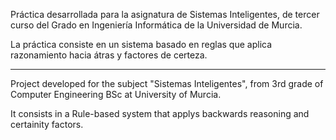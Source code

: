 Práctica desarrollada para la asignatura de Sistemas Inteligentes,
de tercer curso del Grado en Ingeniería Informática de la Universidad de Murcia.

La práctica consiste en un sistema basado en reglas que aplica razonamiento
hacia átras y factores de certeza.

----------------------------------------------------------------------------------

Project developed for the subject "Sistemas Inteligentes",
from 3rd grade of Computer Engineering BSc at University of Murcia.

It consists in a Rule-based system that applys backwards reasoning and certainity
factors.
